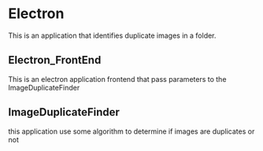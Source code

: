 # Electron
This is an application that identifies duplicate images in a folder.

## Electron_FrontEnd
This is an electron application frontend that pass parameters to the ImageDuplicateFinder

## ImageDuplicateFinder

this application use some algorithm to determine if images are duplicates or not 
